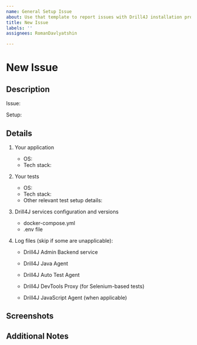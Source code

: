 ```yaml
---
name: General Setup Issue
about: Use that template to report issues with Drill4J installation process
title: New Issue
labels: ''
assignees: RomanDavlyatshin

---
```


# New Issue

<!--
Please follow the template.
Issues not adhering to that won't be addressed.
-->

## Description

Issue:

<!-- A brief description summarizing your issue in 2-3 sentences -->

Setup:

## Details

1. Your application

   - OS: <!-- e.g. Windows 10, MacOs, Alpine, etc -->
   - Tech stack: <!-- e.g. Java + Spring Boot, or backend with Java + frontend with Typescript & React -->

2. Your tests

   - OS: <!-- e.g. Windows 10, MacOs, Alpine, etc -->
   - Tech stack: <!-- e.g. Java + TestNG, Java + TestNG + Selenium, NodeJS + Jest, Postman -->
   - Other relevant test setup details: <!-- e.g. Selenium & browser version for automated UI tests -->

3. Drill4J services configuration and versions
    <!--
      docker-compose.yml and .env files used to launch Drill4J services
      if you are not using Docker and manage Drill4J services manually provide the appropriate component list with versions
    -->

   - docker-compose.yml
   - .env file

4. Log files (skip if some are unapplicable):
    <!--
      IMPORTANT:
      when writing logs to file make sure to output stderr as well
    -->

   - Drill4J Admin Backend service
      <!--
        Use "docker ps" and "docker logs" commands to get container log
        IMPORTANT: to set the highest log level pass - LOG_LEVEL=trace to "environment" section.
        example: https://github.com/Drill4J/example-configs/blob/main/0.8.0/prerelease/api-tests/docker-compose-admin.yml#L18
      -->

   - Drill4J Java Agent
      <!--
        Drill4J Java Agent writes logs in the same process as your application.
        IMPORTANT: to set the highest log level pass ,logLevel=TRACE at the end of -agentpath string
        example: https://github.com/Drill4J/example-configs/blob/1d079dbd973bb139500d8b4cb8eebe115f63f9e7/0.8.0/prerelease/api-tests/docker-compose-your-app.yml#L11
      -->

   - Drill4J Auto Test Agent
      <!--
        Drill4J Autotest Agent writes logs to the file specified in Drill4J Agent Runner configuration.
        Make sure to set logLevel to TRACE.
        Example:
        - Gradle: https://github.com/Drill4J/example-configs/blob/1d079dbd973bb139500d8b4cb8eebe115f63f9e7/0.8.0/prerelease/api-tests/example--build.gradle#L27
        - Maven: https://github.com/Drill4J/example-configs/blob/1d079dbd973bb139500d8b4cb8eebe115f63f9e7/0.8.0/prerelease/api-tests/example--pom.xml#L23
      -->

   - Drill4J DevTools Proxy (for Selenium-based tests)
     <!-- attach docker container logs -->

   - Drill4J JavaScript Agent (when applicable)
     <!-- attach docker container logs -->

## Screenshots

<!-- If applicable, add screenshots to help explain your problem. -->

## Additional Notes

<!-- Anything you find relevant to the issue -->
